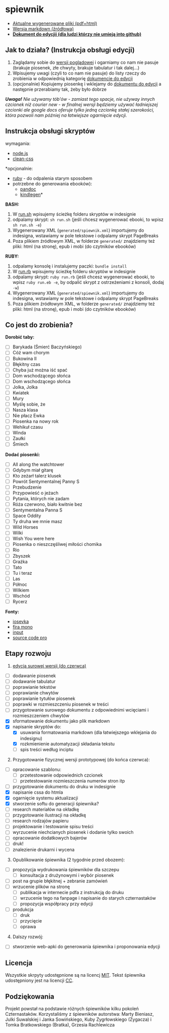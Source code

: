 # spiewnik

- [Aktualne wygenerowane pliki (pdf+html)](https://github.com/iansowinski/spiewnik/releases)
- [Wersja markdown (źródłowa)](https://github.com/iansowinski/spiewnik/blob/master/spiewnik.md)
- **[Dokument do edycjii (dla ludzi którzy nie umieją into github)](https://docs.google.com/document/d/1uRUAUEv_SaCI_815sAskEVCUBoUeLJSJrEcUolSJ8Oc/edit?usp=sharing)**

## Jak to działa? (Instrukcja obsługi edycji)

1. Zaglądamy sobie do [wersji poglądowej](https://github.com/iansowinski/spiewnik/releases) i ogarniamy co nam nie pasuje (brakuje piosenek, złe chwyty, brakuje tabulatur i tak dalej...)
2. Wpisujemy uwagi (czyli to co nam nie pasuje) do listy rzeczy do zrobienia w odpowiednią kategorię [dokumencie do edycji](https://docs.google.com/document/d/1uRUAUEv_SaCI_815sAskEVCUBoUeLJSJrEcUolSJ8Oc/edit?usp=sharing)
3. (opcjonalnie) Kopiujemy piosenkę i wklejamy do [dokumentu do edycji](https://docs.google.com/document/d/1uRUAUEv_SaCI_815sAskEVCUBoUeLJSJrEcUolSJ8Oc/edit?usp=sharing) a następnie przerabiamy tak, żeby było dobrze

**_Uwaga!_** _Nie używamy tób'ów - zamiast tego spacje, nie używay innych czcionek niż courier new - w finalnej wersji będziemy używać ładniejszej czcionki ale google docs oferuje tylko jedną czcionkę stałej szerokości, która pozwoli nam później na łatwiejsze ogarnięcie edycji._

## Instrukcja obsługi skryptów

wymagania: 
  - [node.js](https://nodejs.org/en/)
  - [clean-css](https://github.com/jakubpawlowicz/clean-css)

*opcjonalnie:
  - [ruby](https://www.ruby-lang.org/en/) - do odpalenia starym sposobem
  - potrzebne do generowania ebooków): 
    - [pandoc](http://pandoc.org/)
    - [kindlegen](https://www.amazon.com/gp/feature.html?docId=1000765211)*

**BASH:**

1. W [run.sh](https://github.com/iansowinski/spiewnik/blob/master/run.sh) wpisujemy ścieżkę folderu skryptów w indesignie
2. odpalamy skrypt: `sh run.sh` (jeśli chcesz wygenerować ebooki, to wpisz `sh run.sh -e`)
3. Wygenerowany XML (`generated/spiewnik.xml`) importujemy do indesigna, wstawiamy w pole tekstowe i odpalamy skrypt PageBreaks
4. Poza plikiem źródłowym XML, w folderze `generated/` znajdziemy też pliki: html (na stronę), epub i mobi (do czytników ebooków)

**RUBY:**

1. odpalamy konsolę i instalujemy paczki: `bundle install`
2. W [run.rb](https://github.com/iansowinski/spiewnik/blob/master/run.rb) wpisujemy ścieżkę folderu skryptów w indesignie
3. odpalamy skrypt: `ruby run.rb` (jeśli chcesz wygenerować ebooki, to wpisz `ruby run.eb -e`, by odpalić skrypt z ostrzeżeniami z konsoli, dodaj `-w`)
4. Wygenerowany XML (`generated/spiewnik.xml`) importujemy do indesigna, wstawiamy w pole tekstowe i odpalamy skrypt PageBreaks
5. Poza plikiem źródłowym XML, w folderze `generated/` znajdziemy też pliki: html (na stronę), epub i mobi (do czytników ebooków)

## Co jest do zrobienia?

**Dorobić taby:**

- [ ] Barykada (Śmierć Baczyńskiego)
- [ ] Cóż wam chorym
- [ ] Bukowina II
- [ ] Błękitny czas
- [ ] Chyba już można iść spać
- [ ] Dom wschodzącego słońca
- [ ] Dom wschodzącego słońca
- [ ] Jolka, Jolka
- [ ] Kwiatek
- [ ] Mury
- [ ] Myślę sobie, że
- [ ] Nasza klasa
- [ ] Nie płacz Ewka
- [ ] Piosenka na nowy rok
- [ ] Wehikuł czasu
- [ ] Winda
- [ ] Zaułki
- [ ] Śmiech

**Dodać piosenki:**

- [ ] All along the watchtower
- [ ] Gdybym miał gitarę
- [ ] Kto zeżarł talerz klusek
- [ ] Powrót Sentymentalnej Panny S
- [ ] Przebudzenie
- [ ] Przypowieść o jeżach
- [ ] Pytania, których nie zadam
- [ ] Róża czerwono, biało kwitnie bez
- [ ] Sentymentalna Panna S
- [ ] Space Oddity
- [ ] Ty druha we mnie masz
- [ ] Wild Horses
- [ ] Wilki
- [ ] Wish You were here
- [ ] Piosenka o nieszczęśliwej miłości chomika
- [ ] Rio
- [ ] Zbyszek
- [ ] Grażka
- [ ] Tato
- [ ] Tu i teraz
- [ ] Las
- [ ] Północ
- [ ] Wilkiem
- [ ] Wschód
- [ ] Rycerz

**Fonty:**

- [iosevka](https://be5invis.github.io/Iosevka/)
- [fira mono](https://mozilla.github.io/Fira/)
- [input](http://input.fontbureau.com/preview/)
- [source code pro](https://fonts.google.com/specimen/Source+Code+Pro)

## Etapy rozwoju

1. [edycja surowej wersji (do czerwca)](https://github.com/iansowinski/spiewnik#jak-to-działa)

  - [ ] dodawanie piosenek
  - [ ] dodawanie tabulatur
  - [ ] poprawianie tekstów
  - [ ] poprawianie chwytów
  - [ ] poprawianie tytułów piosenek
  - [ ] poprawki w rozmieszczeniu piosenek w treści
  - [ ] przygotowanie surowego dokumentu z odpowiednimi wcięciami i rozmieszczeniem chwytów
  - [x] sformatowanie dokumentu jako plik markdown
  - [x] napisanie skryptów do:
    - [x] usuwania formatowania markdown (dla łatwiejszego wklejania do indesignu)
    - [x] rozkmienienie automatyzacji składania tekstu
    - [ ] spis treści według inciptu

2. Przygotowanie fizycznej wersji prototypowej (do końca czerwca):

  - [ ] opracowanie szablonu:
    - [ ] przetestowanie odpowiednich czcionek
    - [ ] przetestowanie rozmieszczenia numerów stron itp
  - [ ] przygotowanie dokumentu do druku w indesignie
  - [x] napisanie cssa do htmla
  - [x] ogarnięcie systemu aktualizacji
  - [x] stworzenie softu do generacji śpiewnika?
  - [ ] research materiałów na okładkę
  - [ ] przygotowanie ilustracji na okładkę
  - [ ] research rodzajów papieru
  - [ ] projektowanie i testowanie spisu treści
  - [ ] wyrzucenie niechcianych piosenek i dodanie tylko swoich
  - [ ] opracowanie dodatkowych bajerów
  - [ ] druk!
  - [ ] znalezienie drukarni i wycena

3. Opublikowanie śpiewnika (2 tygodnie przed obozem):

  - [ ] propozycja wydrukowania śpiewników dla szczepu
    - [ ] konsultacja z drużynowymi i wybór piosenek
  - [ ] post na grupie błękitnej + zebranie zamówień
  - [ ] wrzucenie plików na stronę
    - [ ] publikacja w internecie pdfa z instrukcją do druku
    - [ ] wrzucenie tego na fanpage i napisanie do starych czternastaków
    - [ ] propozycja współpracy przy edycji
  - [ ] produkcja
    - [ ] druk
    - [ ] przycięcie
    - [ ] oprawa

4. Dalszy rozwój:
  
  - [ ] stworzenie web-apki do generowania śpiewnika i proponowania edycji

## Licencja

Wszystkie skrpyty udostępnione są na licencj [MIT](https://github.com/iansowinski/spiewnik/blob/master/license/MIT.txt). Tekst śpiewnika udostępniony jest na licencji [CC](https://github.com/iansowinski/spiewnik/blob/master/license/CC.txt).

## Podziękowania

Projekt powstał na podstawie różnych śpiewników kilku pokoleń Czternastaków. Korzystaliśmy z śpiewników autorstwa: Marty Bieniasz, Julki Suwalskiej i Janka Sowińskiego, Kuby Zygrłowskiego (Zygacza) i Tomka Bratkowskiego (Bratka), Grzesia Rachlewicza

